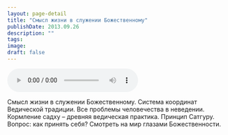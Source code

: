 ```yaml
---
layout: page-detail
title: "Смысл жизни в служении Божественному"
publishDate: 2013.09.26
description: ""
tags:
image:
draft: false
---
```


<audio title="2013.09.26 - Смысл жизни в служении Божественному.mp3" src="https://filer-api.advayta.org/v1.0/public/files/74133" controls=""></audio>

 Смысл жизни в служении Божественному. Система координат Ведической традиции. Все проблемы человечества в неведении. Кормление садху – древняя ведическая практика. Принцип Сатгуру. Вопрос: как принять себя? Смотреть на мир глазами Божественности. 

  
